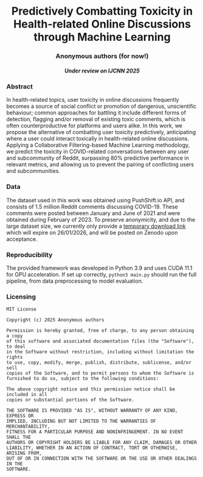 # <div align="center">Predictively Combatting Toxicity in Health-related Online Discussions through Machine Learning</div>

### <div align="center"> Anonymous authors (for now!)</div>

##### <div align="center"> <i>Under review on <b>IJCNN 2025</b></i></div>

<h3>Abstract</h3>

In health-related topics, user toxicity in online discussions frequently becomes a source of social conflict or promotion of dangerous, unscientific behaviour; common approaches for battling it include different forms of detection, flagging and/or removal of existing toxic comments, which is often counterproductive for platforms and users alike. In this work, we propose the alternative of combatting user toxicity predictively, anticipating where a user could interact toxically in health-related online discussions. Applying a Collaborative Filtering-based Machine Learning methodology, we predict the toxicity in COVID-related conversations between any user and subcommunity of Reddit, surpassing 80% predictive performance in relevant metrics, and allowing us to prevent the pairing of conflicting users and subcommunities.

<h3>Data</h3>

The dataset used in this work was obtained using PushShift.io API, and consists of 1.5 million Reddit comments discussing COVID-19. These comments were posted between January and June of 2021 and were obtained during February of 2023. To preserve anonymicity, and due to the large dataset size, we currently only provide a [temporary download link](https://udcgal-my.sharepoint.com/:x:/g/personal/j_ruza_udc_es/EV-UQDFFPulGntuaGjVXu94BRQ9AP9WUVElA7DPoKFL4Yw?e=XPqnOP) which will expire on 26/01/2026, and will be posted on Zenodo upon acceptance.

<h3>Reproducibility</h3>

The provided framework was developed in Python 3.9 and uses CUDA 11.1 for GPU acceleration. 
If set up correctly, `python3 main.py` should run the full pipeline, from data preprocessing to model evaluation. 


<h3>Licensing</h3>

```
MIT License

Copyright (c) 2025 Anonymous authors

Permission is hereby granted, free of charge, to any person obtaining a copy
of this software and associated documentation files (the "Software"), to deal
in the Software without restriction, including without limitation the rights
to use, copy, modify, merge, publish, distribute, sublicense, and/or sell
copies of the Software, and to permit persons to whom the Software is
furnished to do so, subject to the following conditions:

The above copyright notice and this permission notice shall be included in all
copies or substantial portions of the Software.

THE SOFTWARE IS PROVIDED "AS IS", WITHOUT WARRANTY OF ANY KIND, EXPRESS OR
IMPLIED, INCLUDING BUT NOT LIMITED TO THE WARRANTIES OF MERCHANTABILITY,
FITNESS FOR A PARTICULAR PURPOSE AND NONINFRINGEMENT. IN NO EVENT SHALL THE
AUTHORS OR COPYRIGHT HOLDERS BE LIABLE FOR ANY CLAIM, DAMAGES OR OTHER
LIABILITY, WHETHER IN AN ACTION OF CONTRACT, TORT OR OTHERWISE, ARISING FROM,
OUT OF OR IN CONNECTION WITH THE SOFTWARE OR THE USE OR OTHER DEALINGS IN THE
SOFTWARE.
```